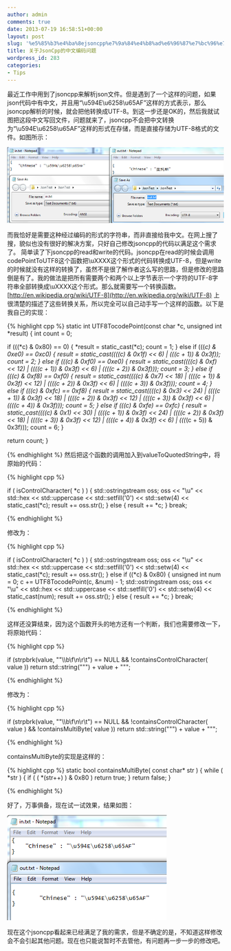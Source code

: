 ```yaml
---
author: admin
comments: true
date: 2013-07-19 16:58:51+00:00
layout: post
slug: '%e5%85%b3%e4%ba%8ejsoncpp%e7%9a%84%e4%b8%ad%e6%96%87%e7%bc%96%e7%a0%81%e9%97%ae%e9%a2%98'
title: 关于JsonCpp的中文编码问题
wordpress_id: 283
categories:
- Tips
---
```


最近工作中用到了jsoncpp来解析json文件。但是遇到了一个这样的问题，如果json代码中有中文，并且用“\u594E\u6258\u65AF”这样的方式表示，那么jsoncpp解析的时候，就会把他转换成UTF-8。到这一步还是OK的，然后我就试图把这段中文写回文件，问题就来了，jsoncpp不会把中文转换为“\u594E\u6258\u65AF”这样的形式在存储，而是直接存储为UTF-8格式的文件。如图所示：

[![20130719231900](/uploads/2013/07/20130719231900.png)](/uploads/2013/07/20130719231900.png)

而我恰好是需要这种经过编码的形式的字符串，而非直接给我中文。在网上搜了搜，貌似也没有很好的解决方案，只好自己修改jsoncpp的代码以满足这个需求了。
简单读了下jsoncpp的read和write的代码。jsoncpp在read的时候会调用codePointToUTF8这个函数把\uXXXX这个形式的代码转换成UTF-8，但是write的时候就没有这样的转换了，虽然不是很了解作者这么写的思路，但是修改的思路倒是有了。我的做法是把所有需要两个和两个以上字节表示一个字符的UTF-8字符串全部转换成\uXXXX这个形式。那么就需要写一个转换函数。[http://en.wikipedia.org/wiki/UTF-8](http://en.wikipedia.org/wiki/UTF-8) 上很清楚的描述了这些转换关系，所以完全可以自己动手写一个这样的函数。以下是我自己的实现：


{% highlight cpp %}
static int UTF8TocodePoint(const char *c, unsigned int *result)
{
int count = 0;

if (((*c) & 0x80) == 0) {
*result = static_cast<unsigned int>(*c);
count = 1;
}
else if (((*c) & 0xe0) == 0xc0) {
*result = static_cast<unsigned int>((((*c) & 0x1f) << 6) | ((*(c + 1)) & 0x3f));
count = 2;
}
else if (((*c) & 0xf0) == 0xe0) {
*result = static_cast<unsigned int>((((*c) & 0xf) << 12) | (((*(c + 1)) & 0x3f) << 6) | (((*(c + 2)) & 0x3f)));
count = 3;
}
else if (((*c) & 0xf8) == 0xf0) {
*result = static_cast<unsigned int>((((*c) & 0x7) << 18) | (((*(c + 1)) & 0x3f) << 12) | (((*(c + 2)) & 0x3f) << 6) | (((*(c + 3)) & 0x3f)));
count = 4;
}
else if (((*c) & 0xfc) == 0xf8) {
*result = static_cast<unsigned int>((((*c) & 0x3) << 24) | (((*(c + 1)) & 0x3f) << 18) | (((*(c + 2)) & 0x3f) << 12) | (((*(c + 3)) & 0x3f) << 6) | (((*(c + 4)) & 0x3f)));
count = 5;
}
else if (((*c) & 0xfe) == 0xfc) {
*result = static_cast<unsigned int>((((*c) & 0x1) << 30) | (((*(c + 1)) & 0x3f) << 24) | (((*(c + 2)) & 0x3f) << 18) | (((*(c + 3)) & 0x3f) << 12) | (((*(c + 4)) & 0x3f) << 6) | (((*(c + 5)) & 0x3f)));
count = 6;
}

return count;
}

 {% endhighlight %}
然后把这个函数的调用加入到valueToQuotedString中，将原始的代码：


{% highlight cpp %}

if ( isControlCharacter( *c ) )
{
std::ostringstream oss;
oss << "\\u" << std::hex << std::uppercase << std::setfill('0') << std::setw(4) << static_cast<int>(*c);
result += oss.str();
}
else
{
result += *c;
}
break;

 {% endhighlight %}

修改为：


{% highlight cpp %}

if ( isControlCharacter( *c ) )
{
std::ostringstream oss;
oss << "\\u" << std::hex << std::uppercase << std::setfill('0') << std::setw(4) << static_cast<int>(*c);
result += oss.str();
}
else if ((*c) & 0x80) {
unsigned int num = 0;
c += UTF8TocodePoint(c, &num) - 1;
std::ostringstream oss;
oss << "\\u" << std::hex << std::uppercase << std::setfill('0') << std::setw(4) << static_cast<int>(num);
result += oss.str();
}
else
{
result += *c;
}
break;

 {% endhighlight %}

这样还没算结束，因为这个函数开头的地方还有一个判断，我们也需要修改一下，将原始代码：


{% highlight cpp %}

if (strpbrk(value, "\"\\\b\f\n\r\t") == NULL && !containsControlCharacter( value ))
return std::string("\"") + value + "\"";

 {% endhighlight %}

修改为：


{% highlight cpp %}

if (strpbrk(value, "\"\\\b\f\n\r\t") == NULL && !containsControlCharacter( value ) && !containsMultiByte( value ))
return std::string("\"") + value + "\"";

 {% endhighlight %}

containsMultiByte的实现是这样的：


{% highlight cpp %}
static bool containsMultiByte( const char* str )
{
while ( *str )
{
if ( ( *(str++) ) & 0x80 )
return true;
}
return false;
}

 {% endhighlight %}

好了，万事俱备，现在试一试效果，结果如图：

[![20130719232025](/uploads/2013/07/20130719232025.png)](/uploads/2013/07/20130719232025.png)

现在这个jsoncpp看起来已经满足了我的需求，但是不确定的是，不知道这样修改会不会引起其他问题。现在也只能说暂时不去管他，有问题再一步一步的修改吧。
